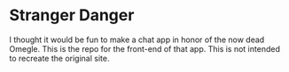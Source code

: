 # Stranger Danger

I thought it would be fun to make a chat app in honor of the now dead Omegle. This is the repo for the front-end of that app. This is not intended to recreate the original site.
